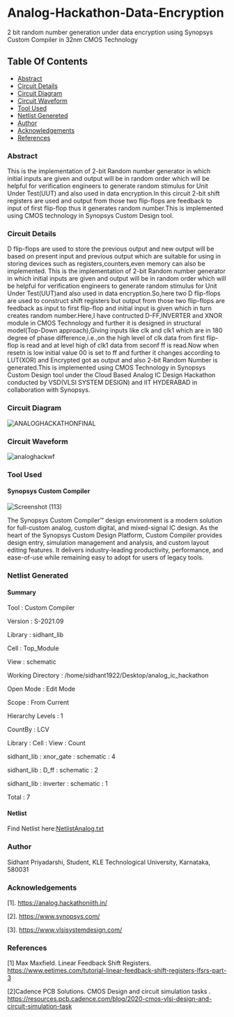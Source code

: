 # Analog-Hackathon-Data-Encryption
2 bit random number generation under data encryption using Synopsys Custom Compiler in 32nm CMOS Technology
## Table Of Contents
- [Abstract](###Abstract)
- [Circuit Details](###Circuit%20Details)
- [Circuit Diagram](###Circuit%20Diagram)
- [Circuit Waveform](###Circuit%20Waveform)
- [Tool Used](###Tool%20Used)
- [Netlist Genereted](###Netlist%20Generated)
- [Author](###Author)
- [Acknowledgements](###Acknowledgements)
- [References](###References)

### Abstract
This is the implementation of 2-bit Random
number generator in which initial inputs are given
and output will be in random order which will be
helpful for verification engineers to generate random
stimulus for Unit Under Test(UUT) and also used
in data encryption.In this circuit 2-bit shift registers
are used and output from those two flip-flops are
feedback to input of first flip-flop thus it generates
random number.This is implemented using CMOS
technology in Synopsys Custom Design tool.
### Circuit Details
D flip-flops are used to store the previous output
and new output will be based on present input and
previous output which are suitable for using in storing devices such as registers,counters,even memory
can also be implemented. This is the implementation
of 2-bit Random number generator in which initial
inputs are given and output will be in random
order which will be helpful for verification engineers to generate random stimulus for Unit Under
Test(UUT)and also used in data encryption.So,here
two D flip-flops are used to construct shift registers
but output from those two flip-flops are feedback
as input to first flip-flop and initial input is given
which in turn creates random number.Here,I have
contructed D-FF,INVERTER and XNOR module
in CMOS Technology and further it is designed
in structural model(Top-Down approach),Giving inputs like clk and clk1 which are in 180 degree of
phase difference,i.e.,on the high level of clk data
from first flip-flop is read and at level high of
clk1 data from seconf ff is read.Now when resetn
is low initial value 00 is set to ff and further it
changes according to LUT(XOR) and Encrypted got
as output and also 2-bit Random Number is generated.This is implemented using CMOS Technology
in Synopsys Custom Design tool under the Cloud
Based Analog IC Design Hackathon conducted by VSD(VLSI SYSTEM DESIGN) and IIT HYDERABAD in collaboration with Synopsys.
### Circuit Diagram
![ANALOGHACKATHONFINAL](https://user-images.githubusercontent.com/60102705/155479716-6907f7aa-1b87-4f3e-b580-10ad83c9cd8f.png)
### Circuit Waveform
![analoghackwf](https://user-images.githubusercontent.com/60102705/155479921-05219dc6-5437-4dff-b597-7b42c136cc78.png)
### Tool Used
#### Synopsys Custom Compiler
![Screenshot (113)](https://user-images.githubusercontent.com/60102705/155481268-c8e95b0e-ff57-41a5-8a6b-50459eaa7b87.png)

The Synopsys Custom Compiler™ design environment is a modern solution for full-custom analog, custom digital, and mixed-signal IC design. As the heart of the Synopsys Custom Design Platform, Custom Compiler provides design entry, simulation management and analysis, and custom layout editing features. It delivers industry-leading productivity, performance, and ease-of-use while remaining easy to adopt for users of legacy tools.
### Netlist Generated
#### Summary
Tool : Custom Compiler

Version             : S-2021.09

Library             : sidhant_lib

Cell                : Top_Module

View                : schematic

Working Directory   : /home/sidhant1922/Desktop/analog_ic_hackathon

Open Mode           : Edit Mode

Scope               : From Current

Hierarchy Levels    : 1

CountBy             : LCV

Library    :     Cell   :       View      :    Count   

sidhant_lib  :   xnor_gate :    schematic  :   4   

sidhant_lib   :  D_ff       :   schematic   :  2   

sidhant_lib   : inverter    :  schematic    : 1   

Total                 :                      7        
#### Netlist
Find Netlist here:[NetlistAnalog.txt](https://github.com/sidhantp1906/Analog-Hackathon-Data-Encryption-/files/8130734/NetlistAnalog.txt)
### Author
Sidhant Priyadarshi, Student, KLE Technological University, Karnataka, 580031
### Acknowledgements
[1]. https://analog.hackathoniith.in/

[2]. https://www.synopsys.com/

[3]. https://www.vlsisystemdesign.com/
### References
[1] Max Maxfield. Linear Feedback Shift
Registers.
https://www.eetimes.com/tutorial-linear-feedback-shift-registers-lfsrs-part-3

[2]Cadence PCB Solutions. CMOS Design and
circuit simulation tasks .
https://resources.pcb.cadence.com/blog/2020-cmos-vlsi-design-and-circuit-simulation-task
